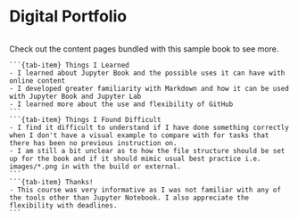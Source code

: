 # Digital Portfolio

````{tableofcontents}
````

Check out the content pages bundled with this sample book to see more.    

````{tab-set}
```{tab-item} Things I Learned
- I learned about Jupyter Book and the possible uses it can have with online content
- I developed greater familiarity with Markdown and how it can be used with Jupyter Book and Jupyter Lab
- I learned more about the use and flexibility of GitHub
```
```{tab-item} Things I Found Difficult
- I find it difficult to understand if I have done something correctly when I don't have a visual example to compare with for tasks that there has been no previous instruction on.
- I am still a bit unclear as to how the file structure should be set up for the book and if it should mimic usual best practice i.e. images/*.png in with the build or external.
```
```{tab-item} Thanks!
- This course was very informative as I was not familiar with any of the tools other than Jupyter Notebook. I also appreciate the flexibility with deadlines.
```
````